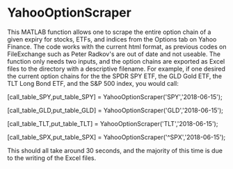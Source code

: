 # YahooOptionScraper
This MATLAB function allows one to scrape the entire option chain of a given expiry for stocks, ETFs, and indices from the Options tab on Yahoo Finance. The code works with the current html format, as previous codes on FileExchange such as Peter Radkov's are out of date and not useable. The function only needs two inputs, and the option chains are exported as Excel files to the directory with a descriptive filename. For example, if one desired the current option chains for the the SPDR SPY ETF, the GLD Gold ETF, the TLT Long Bond ETF, and the S&P 500 index, you would call:

[call_table_SPY,put_table_SPY] = YahooOptionScraper('SPY','2018-06-15');

[call_table_GLD,put_table_GLD] = YahooOptionScraper('GLD','2018-06-15');

[call_table_TLT,put_table_TLT] = YahooOptionScraper('TLT','2018-06-15');

[call_table_SPX,put_table_SPX] = YahooOptionScraper('^SPX','2018-06-15');

This should all take around 30 seconds, and the majority of this time is due to the writing of the Excel files.
